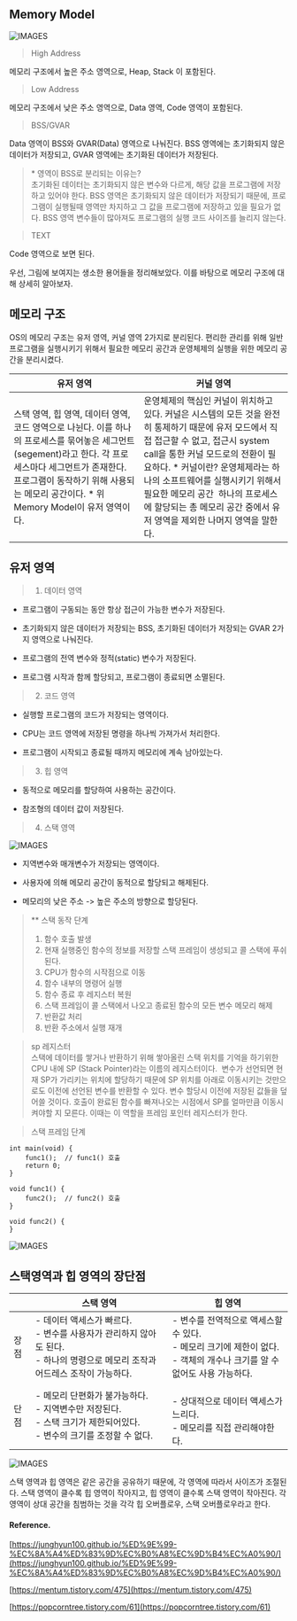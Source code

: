 ## Memory Model

![IMAGES](../images/stack_heap_1.png)

> High Address

메모리 구조에서 높은 주소 영역으로, Heap, Stack 이 포함된다.

> Low Address

메모리 구조에서 낮은 주소 영역으로, Data 영역, Code 영역이 포함된다.

> BSS/GVAR

Data 영역이 BSS와 GVAR(Data) 영역으로 나눠진다. BSS 영역에는 초기화되지 않은 데이터가 저장되고, GVAR 영역에는 초기화된 데이터가 저장된다.

> \* 영역이 BSS로 분리되는 이유는?  
> 초기화된 데이터는 초기화되지 않은 변수와 다르게, 해당 값을 프로그램에 저장하고 있어야 한다. BSS 영역은 초기화되지 않은 데이터가 저장되기 때문에, 프로그램이 실행될때 영역만 차지하고 그 값을 프로그램에 저장하고 있을 필요가 없다. BSS 영역 변수들이 많아져도 프로그램의 실행 코드 사이즈를 늘리지 않는다.

> TEXT

Code 영역으로 보면 된다.

우선, 그림에 보여지는 생소한 용어들을 정리해보았다. 이를 바탕으로 메모리 구조에 대해 상세히 알아보자.

## 메모리 구조 

OS의 메모리 구조는 유저 영역, 커널 영역 2가지로 분리된다. 편리한 관리를 위해 일반 프로그램을 실행시키기 위해서 필요한 메모리 공간과 운영체제의 실행을 위한 메모리 공간을 분리시켰다.

| 유저 영역 | 커널 영역 |
| --- | --- |
| 스택 영역, 힙 영역, 데이터 영역, 코드 영역으로 나뉜다.   이를 하나의 프로세스를 묶어놓은 세그먼트(segement)라고 한다.   각 프로세스마다 세그먼트가 존재한다.       프로그램이 동작하기 위해 사용되는 메모리 공간이다.      \* 위 Memory Model이 유저 영역이다. | 운영체제의 핵심인 커널이 위치하고 있다.      커널은 시스템의 모든 것을 완전히 통제하기 때문에 유저 모드에서 직접 접근할 수 없고, 접근시 system call을 통한 커널 모드로의 전환이 필요하다.      \* 커널이란?   운영체제라는 하나의 소프트웨어를 실행시키기 위해서 필요한 메모리 공간       하나의 프로세스에 할당되는 총 메모리 공간 중에서 유저 영역을 제외한 나머지 영역을 말한다.  |

## 유저 영역

> 1) 데이터 영역

- 프로그램이 구동되는 동안 항상 접근이 가능한 변수가 저장된다.

- 초기화되지 않은 데이터가 저장되는 BSS, 초기화된 데이터가 저장되는 GVAR 2가지 영역으로 나눠진다.

- 프로그램의 전역 변수와 정적(static) 변수가 저장된다.

- 프로그램 시작과 함께 할당되고, 프로그램이 종료되면 소멸된다.

> 2) 코드 영역

- 실행할 프로그램의 코드가 저장되는 영역이다.

- CPU는 코드 영역에 저장된 명령을 하나씩 가져가서 처리한다.

- 프로그램이 시작되고 종료될 때까지 메모리에 계속 남아있는다.

> 3) 힙 영역

- 동적으로 메모리를 할당하여 사용하는 공간이다.

- 참조형의 데이터 값이 저장된다.

> 4) 스택 영역

![IMAGES](../images/stack_heap_2.png)

- 지역변수와 매개변수가 저장되는 영역이다.

- 사용자에 의해 메모리 공간이 동적으로 할당되고 해제된다.

- 메모리의 낮은 주소 -> 높은 주소의 방향으로 할당된다.

> ** 스택 동작 단계
> 1) 함수 호출 발생
> 2) 현재 실행중인 함수의 정보를 저장할 스택 프레임이 생성되고 콜 스택에 푸쉬된다.
> 3) CPU가 함수의 시작점으로 이동
> 4) 함수 내부의 명령어 실행
> 5) 함수 종료 후 레지스터 복원
> 6) 스택 프레임이 콜 스택에서 나오고 종료된 함수의 모든 변수 메모리 해제
> 7) 반환값 처리
> 8) 반환 주소에서 실행 재개

> sp 레지스터  
> 스택에 데이터를 쌓거나 반환하기 위해 쌓아올린 스택 위치를 기억을 하기위한 CPU 내에 SP (Stack Pointer)라는 이름의 레지스터이다.  변수가 선언되면 현재 SP가 가리키는 위치에 할당하기 때문에 SP 위치를 아래로 이동시키는 것만으로도 이전에 선언된 변수를 반환할 수 있다. 변수 할당시 이전에 저장된 값들을 덮어쓸 것이다. 호출이 완료된 함수를 빠져나오는 시점에서 SP를 얼마만큼 이동시켜야할 지 모른다. 이때는 이 역할을 프레임 포인터 레지스터가 한다.


> 스택 프레임 단계
```
int main(void) {
    func1();  // func1() 호출
    return 0;
} 

void func1() {
    func2();  // func2() 호출
}

void func2() { 
}
```
![IMAGES](../images/stack_heap_3.png)

## 스택영역과 힙 영역의 장단점

|   | 스택 영역 | 힙 영역 |
| --- | --- | --- |
| 장점 | - 데이터 액세스가 빠르다.   <br/>- 변수를 사용자가 관리하지 않아도 된다.   <br/>- 하나의 명령으로 메모리 조작과 어드레스 조작이 가능하다. | - 변수를 전역적으로 액세스할 수 있다.   <br/>- 메모리 크기에 제한이 없다.   <br/>- 객체의 개수나 크기를 알 수 없어도 사용 가능하다. |
| 단점 | - 메모리 단편화가 불가능하다.   <br/>- 지역변수만 저장된다.   <br/>- 스택 크기가 제한되어있다.   <br/>- 변수의 크기를 조정할 수 없다.    | <br/>- 상대적으로 데이터 액세스가 느리다.   <br/>- 메모리를 직접 관리해야한다. |

![IMAGES](../images/stack_heap_4.png)

스택 영역과 힙 영역은 같은 공간을 공유하기 때문에, 각 영역에 따라서 사이즈가 조절된다. 스택 영역이 클수록 힙 영역이 작아지고, 힙 영역이 클수록 스택 영역이 작아진다. 각 영역이 상대 공간을 침범하는 것을 각각 힙 오버플로우, 스택 오버플로우라고 한다.



#### Reference.

[https://junghyun100.github.io/%ED%9E%99-%EC%8A%A4%ED%83%9D%EC%B0%A8%EC%9D%B4%EC%A0%90/](https://junghyun100.github.io/%ED%9E%99-%EC%8A%A4%ED%83%9D%EC%B0%A8%EC%9D%B4%EC%A0%90/)

[https://mentum.tistory.com/475](https://mentum.tistory.com/475)

[https://popcorntree.tistory.com/61](https://popcorntree.tistory.com/61)